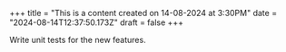 +++
title = "This is a content created on 14-08-2024 at 3:30PM"
date = "2024-08-14T12:37:50.173Z"
draft = false
+++

  Write unit tests for the new features.
        